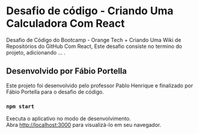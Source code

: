 # Desafio de código - Criando Uma Calculadora Com React

Desafio de Código do Bootcamp - Orange Tech +
Criando Uma Wiki de Repositórios do GitHub Com React,
Este desafio consiste no termino do projeto, adicionando ... .

## Desenvolvido por Fábio Portella

Este projeto foi desenvolvido pelo professor Pablo Henrique e finalizado por Fábio Portella para o desafio de código.

### `npm start`

Executa o aplicativo no modo de desenvolvimento.\
Abra [http://localhost:3000](http://localhost:3000) para visualizá-lo em seu navegador.
